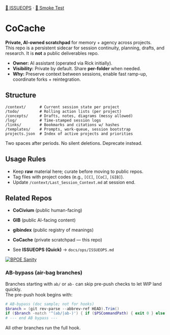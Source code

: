 <!-- status: stub; target: 150+ words -->
[📒 ISSUEOPS](./shared/docs/ISSUEOPS.md) · [🧪 Smoke Test](./shared/tools/CoStack-SmokeTest.ps1)

# CoCache

**Private, AI-owned scratchpad** for memory + agency across projects.  
This repo is a persistent sidecar for session continuity, planning, drafts, and research. It is **not** a public deliverables repo.

- **Owner:** AI assistant (operated via Rick initially).  
- **Visibility:** Private by default. Share **per-folder** when needed.  
- **Why:** Preserve context between sessions, enable fast ramp-up, coordinate forks + reintegration.

## Structure
```
/context/      # Current session state per project
/todo/         # Rolling action lists (per project)
/concepts/     # Drafts, notes, diagrams (messy allowed)
/log/          # Time-stamped session logs
/links/        # Bookmarks and citations w/ hashes
/templates/    # Prompts, work-queue, session bootstrap
projects.json  # Index of active projects and priorities
```
Two spaces after periods. No silent deletions. Deprecate instead.

## Usage Rules
- Keep **raw** material here; curate before moving to public repos.  
- Tag files with project codes (e.g., `[CC]`, `[CoC]`, `[GIB]`).  
- Update `/context/Last_Session_Context.md` at session end.  

## Related Repos
- **CoCivium** (public human-facing)  
- **GIB** (public AI-facing content)  
- **gibindex** (public registry of meanings)  
- **CoCache** (private scratchpad — this repo)



- See **ISSUEOPS (Quick)** → `docs/ops/ISSUEOPS.md`


[![BPOE Sanity](https://github.com/rickballard/CoCache/actions/workflows/bpoe-sanity.yml/badge.svg?branch=main)](https://github.com/rickballard/CoCache/actions/workflows/bpoe-sanity.yml)


### AB-bypass (air-bag branches)
Branches starting with `ab/` or `ab-` can skip pre-push checks to let WIP land quickly.  
The pre-push hook begins with:

```powershell
# AB-bypass (doc sample; not for hooks)
$branch = (git rev-parse --abbrev-ref HEAD).Trim()
if ($branch -match '^(ab/|ab-)') { if ($PSCommandPath) { exit 0 } else { return } }
# --- end AB bypass ---
```

All other branches run the full hook.


